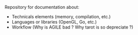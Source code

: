 Repository for documentation about:
- Technicals elements (memory, compilation, etc.)
- Languages or libraries (OpenGL, Go, etc.)
- Workflow (Why is AGILE bad ? Why tarot is so depreciate ?)

